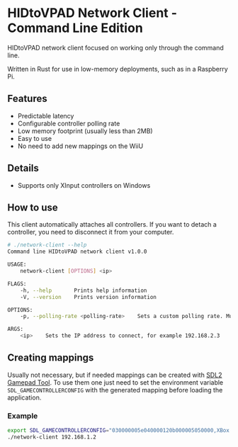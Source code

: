 # HIDtoVPAD Network Client - Command Line Edition

HIDtoVPAD network client focused on working only through the command line.

Written in Rust for use in low-memory deployments, such as in a Raspberry Pi.

## Features

- Predictable latency
- Configurable controller polling rate
- Low memory footprint (usually less than 2MB)
- Easy to use
- No need to add new mappings on the WiiU

## Details

- Supports only XInput controllers on Windows

## How to use

This client automatically attaches all controllers. If you want to detach a controller, you need to disconnect it from your computer.

```bash
# ./network-client --help
Command line HIDtoVPAD network client v1.0.0

USAGE:
    network-client [OPTIONS] <ip>

FLAGS:
    -h, --help       Prints help information
    -V, --version    Prints version information

OPTIONS:
    -p, --polling-rate <polling-rate>    Sets a custom polling rate. Must be between 20 and 1000 Hz. [default: 250]

ARGS:
    <ip>    Sets the IP address to connect, for example 192.168.2.3
```

## Creating mappings

Usually not necessary, but if needed mappings can be created with [SDL2 Gamepad Tool](https://www.generalarcade.com/gamepadtool/).
To use them one just need to set the environment variable `SDL_GAMECONTROLLERCONFIG` with the generated mapping before loading the application.

### Example

```bash
export SDL_GAMECONTROLLERCONFIG="030000005e040000120b000005050000,XBox Series Controller,a:b0,b:b1,x:b2,y:b3,back:b6,guide:b8,start:b7,leftstick:b9,rightstick:b10,leftshoulder:b4,rightshoulder:b5,dpup:h0.1,dpdown:h0.4,dpleft:h0.8,dpright:h0.2,leftx:a0,lefty:a1,rightx:a3,righty:a4,lefttrigger:a2,righttrigger:a5,platform:Linux,"
./network-client 192.168.1.2
```

